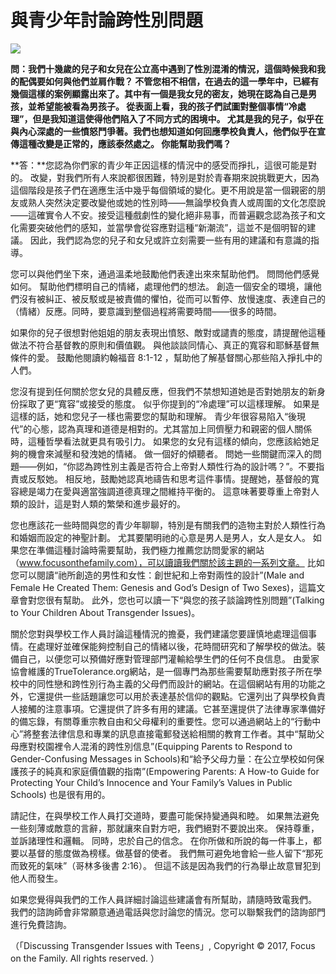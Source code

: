 # 與青少年討論跨性別問題

![](https://focf.org/wp-content/uploads/2022/08/跨性别.png)

**問：我們十幾歲的兒子和女兒在公立高中遇到了性別混淆的情況，這個時候我和我的配偶要如何與他們並肩作戰？ 不管您相不相信，在過去的這一學年中，已經有幾個這樣的案例顯露出來了。其中有一個是我女兒的密友，她現在認為自己是男孩，並希望能被看為男孩子。 從表面上看，我的孩子們試圖對整個事情“冷處理”，但是我知道這使得他們陷入了不同方式的困境中。 尤其是我的兒子，似乎在與內心深處的一些憤怒鬥爭著。我們也想知道如何回應學校負責人，他們似乎在宣傳這種改變是正常的，應該泰然處之。 你能幫助我們嗎？**

**答：**您認為你們家的青少年正因這樣的情況中的感受而掙扎，這很可能是對的。 改變，對我們所有人來說都很困難，特別是對於青春期來說挑戰更大，因為這個階段是孩子們在適應生活中幾乎每個領域的變化。更不用說是當一個親密的朋友或熟人突然決定要改變他或她的性別時——無論學校負責人或周圍的文化怎麼說——這確實令人不安。接受這種戲劇性的變化絕非易事，而普遍觀念認為孩子和文化需要突破他們的感知，並當學會從容應對這種“新潮流”，這並不是個明智的建議。 因此，我們認為您的兒子和女兒或許立刻需要一些有用的建議和有意識的指導。

您可以與他們坐下來，通過溫柔地鼓勵他們表達出來來幫助他們。 問問他們感覺如何。 幫助他們標明自己的情緒，處理他們的想法。 創造一個安全的環境，讓他們沒有被糾正、被反駁或是被責備的懼怕，從而可以暫停、放慢速度、表達自己的（情緒）反應。同時，要意識到整個過程將需要時間——很多的時間。

如果你的兒子很想對他姐姐的朋友表現出憤怒、敵對或譴責的態度，請提醒他這種做法不符合基督教的原則和價值觀。 與他談談同情心、真正的寬容和耶穌基督無條件的愛。 鼓勵他閱讀約翰福音 8:1-12 ，幫助他了解基督關心那些陷入掙扎中的人們。

您沒有提到任何關於您女兒的具體反應，但我們不禁想知道她是否對她朋友的新身份採取了更“寬容”或接受的態度。 似乎你提到的“冷處理”可以這樣理解。 如果是這樣的話，她和您兒子一樣也需要您的幫助和理解。 青少年很容易陷入“後現代”的心態，認為真理和道德是相對的。尤其當加上同儕壓力和親密的個人關係時，這種哲學看法就更具有吸引力。 如果您的女兒有這樣的傾向，您應該給她足夠的機會來減壓和發洩她的情緒。 做一個好的傾聽者。 問她一些關鍵而深入的問題——例如，“你認為跨性別主義是否符合上帝對人類性行為的設計嗎？”。不要指責或反駁她。 相反地，鼓勵她認真地禱告和思考這件事情。提醒她，基督般的寬容總是竭力在愛與適當強調道德真理之間維持平衡的。 這意味著要尊重上帝對人類的設計，這是對人類的繁榮和進步最好的。

您也應該花一些時間與您的青少年聊聊，特別是有關我們的造物主對於人類性行為和婚姻而設定的神聖計劃。 尤其要闡明祂的心意是男人是男人，女人是女人。 如果您在準備這種討論時需要幫助，我們極力推薦您訪問愛家的網站（www.focusonthefamily.com），可以讀讀我們關於該主題的一系列文章。 比如您可以閱讀“祂所創造的男性和女性：創世紀和上帝對兩性的設計”(Male and Female He Created Them: Genesis and God’s Design of Two Sexes)，這篇文章會對您很有幫助。 此外，您也可以讀一下“與您的孩子談論跨性別問題”(Talking to Your Children About Transgender Issues)。

關於您對與學校工作人員討論這種情況的擔憂，我們建議您要謹慎地處理這個事情。在處理好並確保能夠控制自己的情緒以後，花時間研究和了解學校的做法。裝備自己，以便您可以預備好應對管理部門灌輸給學生們的任何不良信息。 由愛家協會維護的TrueTolerance.org網站，是一個專門為那些需要幫助應對孩子所在學校中的同性戀和跨性別行為主義的父母們而設計的網站。在這個網站有用的功能之外，它還提供一些話題讓您可以用於表達基於信仰的觀點。它還列出了與學校負責人接觸的注意事項。它還提供了許多有用的建議。它甚至還提供了法律專家準備好的備忘錄，有關尊重宗教自由和父母權利的重要性。您可以通過網站上的“行動中心”將整套法律信息和專業的訊息直接電郵發送給相關的教育工作者。其中“幫助父母應對校園裡令人混淆的跨性別信息”(Equipping Parents to Respond to Gender-Confusing Messages in Schools)和“給予父母力量：在公立學校如何保護孩子的純真和家庭價值觀的指南”(Empowering Parents: A How-to Guide for Protecting Your Child’s Innocence and Your Family’s Values in Public Schools) 也是很有用的。

請記住，在與學校工作人員打交道時，要盡可能保持變通與和睦。 如果無法避免一些刻薄或敵意的言辭，那就讓來自對方吧，我們絕對不要說出來。 保持尊重，並訴諸理性和邏輯。 同時，忠於自己的信念。 在你所做和所說的每一件事上，都要以基督的態度做為榜樣。做基督的使者。 我們無可避免地會給一些人留下“那死而致死的氣味”（哥林多後書 2:16）。 但這不該是因為我們的行為舉止故意冒犯到他人而發生。

如果您覺得與我們的工作人員詳細討論這些建議會有所幫助，請隨時致電我們。 我們的諮詢師會非常願意通過電話與您討論您的情況。您可以聯繫我們的諮詢部門進行免費諮詢。

（「Discussing Transgender Issues with Teens」, Copyright © 2017, Focus on the Family. All rights reserved. ）
